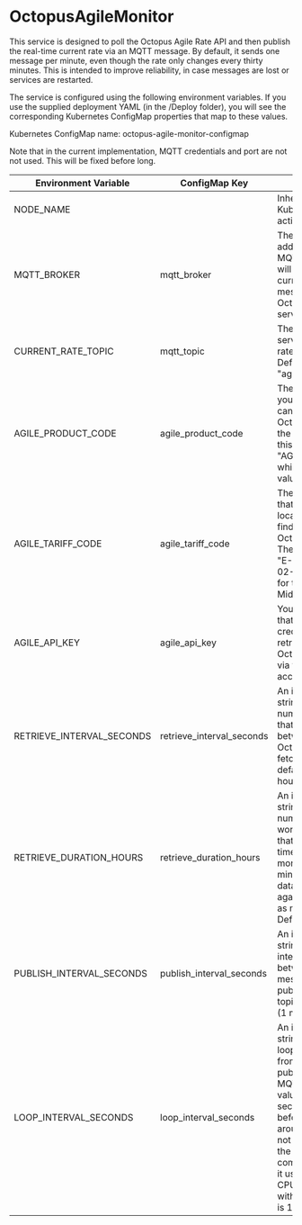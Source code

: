 # OctopusAgileMonitor
This service is designed to poll the Octopus Agile Rate API and then publish the real-time current rate via an MQTT message. By default, it sends one message per minute, even though the rate only changes every thirty minutes. This is intended to improve reliability, in case messages are lost or services are restarted.

The service is configured using the following environment variables. If you use the supplied deployment YAML (in the /Deploy folder), you will see the corresponding Kubernetes ConfigMap properties that map to these values.

Kubernetes ConfigMap name: octopus-agile-monitor-configmap

Note that in the current implementation, MQTT credentials and port are not not used. This will be fixed before long.

|Environment Variable|ConfigMap Key|Description|
|--------------------|-------------|-----------|
|NODE_NAME           |             |Inherited by the Kubernetes host. Not actively used.|
|MQTT_BROKER    |mqtt_broker|The DNS name (or IP address) of the MQTT broker that will deliver the current rate messages (from the OctopusAgileMonitor service).|
|CURRENT_RATE_TOPIC  |mqtt_topic|The topic that the service will publish rate messages to. Default value is "agile/rate".|
|AGILE_PRODUCT_CODE |agile_product_code|The product code for your Agile tariff. You can find this via your Octopus account. At the time of writing, this should be "AGILE-18-02-21", which is the default value.|
|AGILE_TARIFF_CODE |agile_tariff_code|The specific tariff that applies to your location. You can find this from your Octopus account. The default value is "E-1R-AGILE-18-02-21-E", which is for the West Midlands.|
|AGILE_API_KEY |agile_api_key|Your API access key that acts as a credential for retrieving data from Octopus. Find this via your Octopus account.|
|RETRIEVE_INTERVAL_SECONDS|retrieve_interval_seconds|An integer (as a string). This is the number of seconds that we wait between calls to the Octopus Agile API to fetch rate data. The default is 3600 (1 hour).|
|RETRIEVE_DURATION_HOURS|retrieve_duration_hours|An integer (as a string). This is the number of hours' worth of rate data that we fetch at a time. By fetching more than the minimum amount of data, we help protect against failures, such as network errors. Default is 3 hours.|
|PUBLISH_INTERVAL_SECONDS|publish_interval_seconds|An integer (as a string). This is the interval, in seconds, between current rate messages that we publish to the MQTT topic. Default is 60 (1 minute).|
|LOOP_INTERVAL_SECONDS|loop_interval_seconds|An integer (as a string). We have a loop that pulls data from Octopus and publishes data to the MQTT broker. This value is the time in seconds that we wait before looping around again. It does not directly affect the amount of communication, but it used to balance CPU consumption with latency. Default is 10 seconds.|

